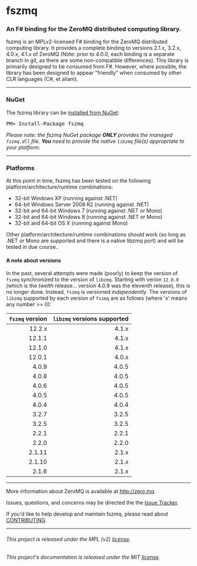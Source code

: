 fszmq
=======================

### An F# binding for the ZeroMQ distributed computing library.

fszmq is an MPLv2-licensed F# binding for the ZeroMQ distributed computing library.
It provides a complete binding to versions 2.1.x, 3.2.x, 4.0.x, 4.1.x of ZeroMQ
(Note: prior to 4.0.0, each binding is a separate branch in git, as there are some non-compatible differences).
This library is primarily designed to be consumed from F#. However, where possible,
the library has been designed to appear "friendly" when consumed by other CLR languages (C#, et aliam).

---------------------------------------------------------------------------

### NuGet

The fszmq library can be [installed from NuGet](https://www.nuget.org/packages/fszmq):

<pre>PM> Install-Package fszmq</pre>

_Please note: the fszmq NuGet package **ONLY** provides the managed `fszmq.dll` file.
**You** need to provide the native `libzmq` file(s) appropriate to your platform._

---------------------------------------------------------------------------

### Platforms

At this point in time, fszmq has been tested on the following platform/architecture/runtime combinations:
* 32-bit Windows XP (running against .NET)
* 64-bit Windows Server 2008 R2 (running against .NET)
* 32-bit and 64-bit Windows 7 (running against .NET or Mono)
* 32-bit and 64-bit Windows 8 (running against .NET or Mono)
* 32-bit and 64-bit OS X (running against Mono)

Other platform/architecture/runtime combinations should work (so long as .NET or Mono are supported and
there is a native libzmq port) and will be tested in due course..

#### A note about versions

In the past, several attempts were made (poorly) to keep the version of `fszmq` synchronized to the version of `libzmq`.
Starting with verion `12.0.0` (which is the _twelth_ release... version 4.0.9 was the eleventh release), this is no longer done. 
Instead, `fszmq` is versioned _independently_. The versions of `libzmq` supported by each version of `fszmq` are as follows
(where 'x' means any number >= 0):

`fszmq` version | `libzmq` versions supported
---------------:|----------------------------:
12.2.x          | 4.1.x
12.1.1          | 4.1.x
12.1.0			    | 4.1.x
12.0.1			    | 4.0.x
4.0.9           | 4.0.5
4.0.8			      | 4.0.5
4.0.6           | 4.0.5
4.0.5           | 4.0.5
4.0.4           | 4.0.4
3.2.7			      | 3.2.5
3.2.5			      | 3.2.5
2.2.1			      | 2.2.1
2.2.0			      | 2.2.0
2.1.11			    | 2.1.x
2.1.10			    | 2.1.x
2.1.6			      | 2.1.x

---------------------------------------------------------------------------

More information about ZeroMQ is available at http://zero.mq.

Issues, questions, and concerns may be directed the the [Issue Tracker](http://github.com/zeromq/fszmq/issues).

If you'd like to help develop and maintain fszmq, please read about [CONTRIBUTING](CONTRIBUTING.md).

---------------------------------------------------------------------------

###### This project is released under the MPL (v2) [license](LICENSE.txt).
###### This project's documentation is released under the MIT [license](docs/files/LICENSE.txt).
